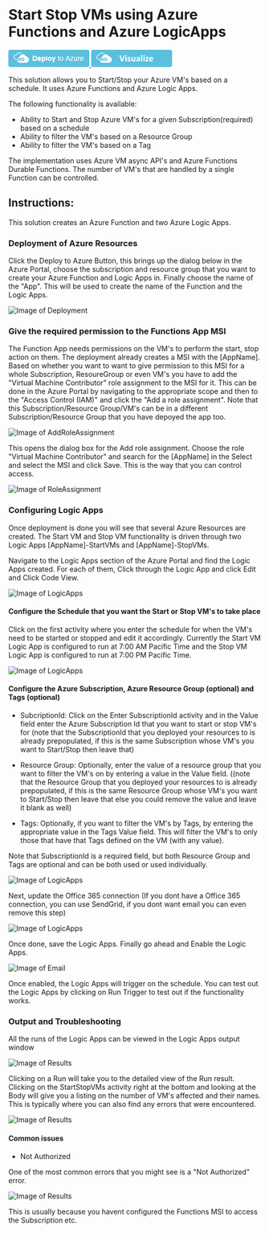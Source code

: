# Start Stop VMs using Azure Functions and Azure LogicApps

<a href="https://portal.azure.com/#create/Microsoft.Template/uri/https%3A%2F%2Fraw.githubusercontent.com%2Fanirudhgarg%2Ffunctions-logicapp-startstopvms%2Fmaster%2Fazuredeploy.json" target="_blank">
<img src="https://raw.githubusercontent.com/Azure/azure-quickstart-templates/master/1-CONTRIBUTION-GUIDE/images/deploytoazure.png"/>
</a>
<a href="http://armviz.io/#/?load=https%3A%2F%2Fraw.githubusercontent.com%2FAzure%2Fazure-quickstart-templates%2Fmaster%2F101-aks%2Fazuredeploy.json" target="_blank">
<img src="https://raw.githubusercontent.com/Azure/azure-quickstart-templates/master/1-CONTRIBUTION-GUIDE/images/visualizebutton.png"/>
</a>

This solution allows you to Start/Stop your Azure VM's based on a schedule. It uses Azure Functions and Azure Logic Apps. 

The following functionality is available: 

* Ability to Start and Stop Azure VM's for a given Subscription(required) based on a schedule
* Ability to filter the VM's based on a Resource Group
* Ability to filter the VM's based on a Tag 

The implementation uses Azure VM async API's and Azure Functions Durable Functions. The number of VM's that are handled by a single Function can be controlled.

## Instructions: 

This solution creates an Azure Function and two Azure Logic Apps. 

### Deployment of Azure Resources
Click the Deploy to Azure Button, this brings up the dialog below in the Azure Portal, choose the subscription and resource group that you want to create your Azure Function and Logic Apps in. Finally choose the name of the "App". This will be used to create the name of the Function and the Logic Apps.

![Image of Deployment](https://github.com/anirudhgarg/functions-logicapp-startstopvms/blob/master/StartStopVMs/images/DeploymentScreen.jpg)

### Give the required permission to the Functions App MSI 
The Function App needs permissions on the VM's to perform  the start, stop action on them. The deployment already creates a MSI with the [AppName]. Based on whether you want to want to give permission to this MSI for a whole Subscription, ResoureGroup or even VM's you have  to add the "Virtual Machine Contributor" role assignment to the MSI for it. This can be done in the Azure Portal by navigating to the appropriate scope and then to the "Access Control (IAM)" and click the "Add a role assignment". Note that this Subscription/Resource Group/VM's can be in a different Subscription/Resource Group that you have depoyed the app too. 

![Image of AddRoleAssignment](https://github.com/anirudhgarg/functions-logicapp-startstopvms/blob/master/StartStopVMs/images/Add-RoleAssignment.jpg)

This opens the dialog box for the Add role assignment. Choose the role "Virtual Machine Contributor" and search for the [AppName] in the Select and select the MSI and click Save. This is the way that you can control access. 

![Image of RoleAssignment](https://github.com/anirudhgarg/functions-logicapp-startstopvms/blob/master/StartStopVMs/images/RoleAssignment.jpg)

### Configuring Logic Apps
Once deployment is done you will see that several Azure Resources are created. The Start VM and Stop VM functionality is driven through two Logic Apps [AppName]-StartVMs and [AppName]-StopVMs. 

Navigate to the Logic Apps section of the Azure Portal and find the Logic Apps created. For each of them, Click through the Logic App and click Edit and Click Code View.

![Image of LogicApps](https://github.com/anirudhgarg/functions-logicapp-startstopvms/blob/master/StartStopVMs/images/LogicAppsScreen.jpg)

#### Configure the Schedule that you want the Start or Stop VM's to take place
Click on the first activity where you enter the schedule for when the VM's need to be started or stopped and edit it accordingly. Currently the Start VM Logic App is configured to run at 7:00 AM Pacific Time and the Stop VM Logic App is configured to run at 7:00 PM Pacific Time.

![Image of LogicApps](https://github.com/anirudhgarg/functions-logicapp-startstopvms/blob/master/StartStopVMs/images/Schedule.jpg)

#### Configure the Azure Subscription, Azure Resource Group (optional) and Tags (optional) 

* SubcriptionId:
Click on the Enter SubscriptionId activity and in the Value field enter the Azure Subscription Id that you want to start or stop VM's for (note that the SubscriptionId that you deployed your resources to is already prepopulated, if this is the same Subscription whose VM's you want to Start/Stop then leave that)

* Resource Group:
Optionally, enter the value of a resource group that you want to filter the VM's on by entering a value in the Value field. ((note that the Resource Group that you deployed your resources to is already prepopulated, if this is the same Resource Group whose VM's you want to Start/Stop then leave that else  you could remove the value and leave it blank as well)

* Tags:
Optionally, if you want to filter the VM's by Tags, by entering the appropriate value in the Tags Value field. This will  filter the VM's to only those that have that Tags defined on the VM (with any value).

Note that SubscriptionId is a required field, but both Resource Group and Tags are optional and can be both used or used individually.

![Image of LogicApps](https://github.com/anirudhgarg/functions-logicapp-startstopvms/blob/master/StartStopVMs/images/Sub-RG-Tags.jpg)

Next, update the Office 365 connection (If you dont have a Office 365 connection, you can use SendGrid, if you dont want email you can even remove this step)

![Image of LogicApps](https://github.com/anirudhgarg/functions-logicapp-startstopvms/blob/master/StartStopVMs/images/Sub-RG-Tags.jpg)

Once done, save the Logic Apps. Finally go ahead and Enable the Logic Apps.

![Image of Email](https://github.com/anirudhgarg/functions-logicapp-startstopvms/blob/master/StartStopVMs/images/Send-Email.jpg)

Once enabled, the Logic Apps will trigger on the schedule. You can test out the Logic Apps by clicking on Run Trigger to test out if the functionality works. 

### Output and Troubleshooting

All the runs of the Logic Apps can be viewed in the Logic Apps output window

![Image of Results](https://github.com/anirudhgarg/functions-logicapp-startstopvms/blob/master/StartStopVMs/images/RunsList.jpg)

Clicking on a Run will take you to the detailed view of the Run result. Clicking on the StartStopVMs activity right at the bottom and looking at the Body will give you a listing on the number of VM's affected and their names. This is typically where you can also find any errors that were encountered. 

![Image of Results](https://github.com/anirudhgarg/functions-logicapp-startstopvms/blob/master/StartStopVMs/images/Output.jpg)

#### Common issues

* Not Authorized 

One of the most common errors that you might see is a "Not Authorized" error. 

![Image of Results](https://github.com/anirudhgarg/functions-logicapp-startstopvms/blob/master/StartStopVMs/images/NotAuthorized.jpg)

This is usually because you havent configured the Functions MSI to access the Subscription etc. 





